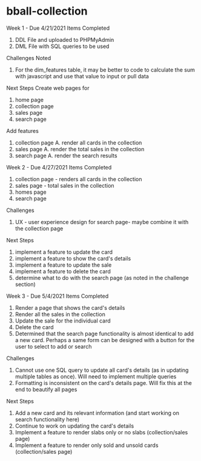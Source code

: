 # bball-collection
Week 1 - Due 4/21/2021
Items Completed
  1. DDL File and uploaded to PHPMyAdmin
  2. DML File with SQL queries to be used 

Challenges Noted
  1. For the dim_features table, it may be better to code to calculate the sum with javascript and use that value to input or pull data

Next Steps
  Create web pages for
  1. home page
  2. collection page
  3. sales page
  4. search page

  Add features
  1. collection page
    A. render all cards in the collection
  2. sales page
    A. render the total sales in the collection
  3. search page 
    A. render the search results
    
Week 2 - Due 4/27/2021
Items Completed 
  1. collection page - renders all cards in the collection
  2. sales page - total sales in the collection
  3. homes page
  4. search page

Challenges
  1. UX - user experience design for search page- maybe combine it with the collection page

Next Steps
  1. implement a feature to update the card
  2. implement a feature to show the card's details
  3. implement a feature to update the sale
  4. implement a feature to delete the card
  5. determine what to do with the search page (as noted in the challenge section)

Week 3 - Due 5/4/2021
Items Completed
  1. Render a page that shows the card's details
  2. Render all the sales in the collection
  3. Update the sale for the individual card
  4. Delete the card
  5. Determined that the search page functionality is almost identical to add a new card. 
      Perhaps a same form can be designed with a button for the user to select to add or search

Challenges
  1. Cannot use one SQL query to update all card's details (as in updating multiple tables as once). 
      Will need to implement multiple queries
  2. Formatting is inconsistent on the card's details page. Will fix this at the end to beautify all pages

Next Steps
  1. Add a new card and its relevant information (and start working on search functionality here)
  2. Continue to work on updating the card's details
  3. Implement a feature to render slabs only or no slabs (collection/sales page)
  4. Implement a feature to render only sold and unsold cards (collection/sales page)
